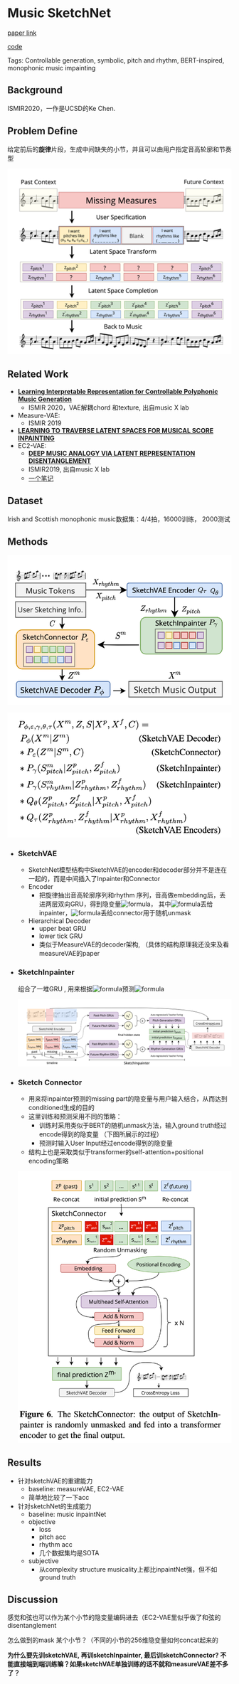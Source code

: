 
# Music SketchNet

[paper link](https://arxiv.org/pdf/2008.01291v1.pdf)

[code](https://github.com/RetroCirce/Music-SketchNet)

Tags: Controllable generation, symbolic, pitch and rhythm, BERT-inspired, monophonic music impainting

## Background

ISMIR2020，一作是UCSD的Ke Chen.

## Problem Define

给定前后的**旋律**片段，生成中间缺失的小节，并且可以由用户指定音高轮廓和节奏型

![image-20201204123400429](https://github.com/CCOM-AI-Music-Lab/MT-paper-notes/blob/main/resources/sketchnet-probdef.png)

## 

## Related Work

- [**Learning Interpretable Representation for Controllable Polyphonic Music Generation**](https://arxiv.org/pdf/2008.07122.pdf)
    - ISMIR 2020，VAE解耦chord 和texture, 出自music X lab
- Measure-VAE: 
    - ISMIR 2019
- [**LEARNING TO TRAVERSE LATENT SPACES FOR MUSICAL SCORE INPAINTING**](https://arxiv.org/pdf/1907.01164)
- EC2-VAE:
    - [**DEEP MUSIC ANALOGY VIA LATENT REPRESENTATION DISENTANGLEMENT**](https://arxiv.org/pdf/1906.03626.pdf)
    - ISMIR2019, 出自music X lab
    - [一个笔记](https://ldzhangyx.github.io/2019/07/29/ec2vae/)

## Dataset

Irish and Scottish monophonic music数据集：4/4拍，16000训练， 2000测试

## Methods
![image-20201204131948525](https://github.com/CCOM-AI-Music-Lab/MT-paper-notes/blob/main/resources/sketchnet-model.png)

![image-20201204215114461](https://github.com/CCOM-AI-Music-Lab/MT-paper-notes/blob/main/resources/sketchnet-formular.png)

- ### SketchVAE

    - SketchNet模型结构中SketchVAE的encoder和decoder部分并不是连在一起的，而是中间插入了Inpainter和Connector
    - Encoder
        - 把旋律抽出音高轮廓序列和rhythm 序列，音高做embedding后，丢进两层双向GRU，得到隐变量![formula](https://render.githubusercontent.com/render/math?math=Z_%7Bpitch%7D%2C%20Z_%7Brhythm%7D)， 其中![formula](https://render.githubusercontent.com/render/math?math=Z%5Ep%2CZ%5Ef)丢给inpainter，![formula](https://render.githubusercontent.com/render/math?math=Z%5Em)丢给connector用于随机unmask
    - Hierarchical Decoder
        - upper beat GRU
        - lower tick GRU
        - 类似于MeasureVAE的decoder架构, （具体的结构原理我还没来及看measureVAE的paper

- ### SketchInpainter

    组合了一堆GRU , 用来根据![formula](https://render.githubusercontent.com/render/math?math=Z%5Ep%2CZ%5Ef)预测![formula](https://render.githubusercontent.com/render/math?math=Z%5Em)

    ![image-20201204215407658](https://github.com/CCOM-AI-Music-Lab/MT-paper-notes/blob/main/resources/sketchnet-inpainter.png)

- ### Sketch Connector

    - 用来将inpainter预测的missing part的隐变量与用户输入结合，从而达到conditioned生成的目的
    - 这里训练和预测采用不同的策略：
        - 训练时采用类似于BERT的随机unmask方法，输入ground truth经过encode得到的隐变量 （下图所展示的过程）
        - 预测时输入User Input经过encode得到的隐变量
    - 结构上也是采取类似于transformer的self-attention+positional encoding策略

    ![image-20201204224608071](https://github.com/CCOM-AI-Music-Lab/MT-paper-notes/blob/main/resources/sketchnet-connector.png)

## Results

- 针对sketchVAE的重建能力
    - baseline: measureVAE, EC2-VAE
    - 简单地比较了一下acc
- 针对sketchNet的生成能力
    - baseline: music inpaintNet
    - objective
        - loss
        - pitch acc
        - rhythm acc
        - 几个数据集均是SOTA
    - subjective
        - 从complexity structure musicality上都比inpaintNet强，但不如ground truth

## Discussion

感觉和弦也可以作为某个小节的隐变量编码进去（EC2-VAE里似乎做了和弦的disentanglement

怎么做到的mask 某个小节？（不同的小节的256维隐变量如何concat起来的

**为什么要先训sketchVAE, 再训sketchInpainter, 最后训sketchConnector? 不能直接端到端训练嘛？如果sketchVAE单独训练的话不就和measureVAE差不多了？**